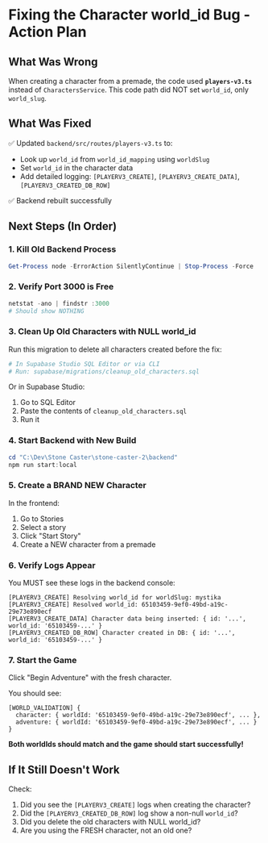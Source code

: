 # Fixing the Character world_id Bug - Action Plan

## What Was Wrong

When creating a character from a premade, the code used **`players-v3.ts`** instead of `CharactersService`. This code path did NOT set `world_id`, only `world_slug`.

## What Was Fixed

✅ Updated `backend/src/routes/players-v3.ts` to:
- Look up `world_id` from `world_id_mapping` using `worldSlug`
- Set `world_id` in the character data
- Add detailed logging: `[PLAYERV3_CREATE]`, `[PLAYERV3_CREATE_DATA]`, `[PLAYERV3_CREATED_DB_ROW]`

✅ Backend rebuilt successfully

## Next Steps (In Order)

### 1. Kill Old Backend Process
```powershell
Get-Process node -ErrorAction SilentlyContinue | Stop-Process -Force
```

### 2. Verify Port 3000 is Free
```powershell
netstat -ano | findstr :3000
# Should show NOTHING
```

### 3. Clean Up Old Characters with NULL world_id
Run this migration to delete all characters created before the fix:
```powershell
# In Supabase Studio SQL Editor or via CLI
# Run: supabase/migrations/cleanup_old_characters.sql
```

Or in Supabase Studio:
1. Go to SQL Editor
2. Paste the contents of `cleanup_old_characters.sql`
3. Run it

### 4. Start Backend with New Build
```powershell
cd "C:\Dev\Stone Caster\stone-caster-2\backend"
npm run start:local
```

### 5. Create a BRAND NEW Character
In the frontend:
1. Go to Stories
2. Select a story
3. Click "Start Story"
4. Create a NEW character from a premade

### 6. Verify Logs Appear
You MUST see these logs in the backend console:
```
[PLAYERV3_CREATE] Resolving world_id for worldSlug: mystika
[PLAYERV3_CREATE] Resolved world_id: 65103459-9ef0-49bd-a19c-29e73e890ecf
[PLAYERV3_CREATE_DATA] Character data being inserted: { id: '...', world_id: '65103459-...' }
[PLAYERV3_CREATED_DB_ROW] Character created in DB: { id: '...', world_id: '65103459-...' }
```

### 7. Start the Game
Click "Begin Adventure" with the fresh character.

You should see:
```
[WORLD_VALIDATION] {
  character: { worldId: '65103459-9ef0-49bd-a19c-29e73e890ecf', ... },
  adventure: { worldId: '65103459-9ef0-49bd-a19c-29e73e890ecf', ... }
}
```

**Both worldIds should match and the game should start successfully!**

## If It Still Doesn't Work

Check:
1. Did you see the `[PLAYERV3_CREATE]` logs when creating the character?
2. Did the `[PLAYERV3_CREATED_DB_ROW]` log show a non-null `world_id`?
3. Did you delete the old characters with NULL world_id?
4. Are you using the FRESH character, not an old one?

